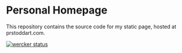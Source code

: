 # Personal Homepage
This repository contains the source code for my static page, hosted at prstoddart.com.

[![wercker status](https://app.wercker.com/status/db58aae7bc7dbcddb5053c8e66d5ef7a/s/master "wercker status")](https://app.wercker.com/project/byKey/db58aae7bc7dbcddb5053c8e66d5ef7a) 
